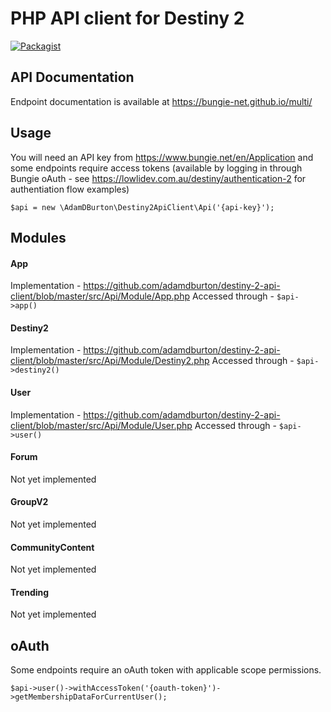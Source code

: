 # PHP API client for Destiny 2

[![Packagist](https://img.shields.io/packagist/v/adamdburton/destiny-2-api-client.svg)](https://packagist.org/packages/adamdburton/destiny-2-api-client)

## API Documentation

Endpoint documentation is available at https://bungie-net.github.io/multi/

## Usage

You will need an API key from https://www.bungie.net/en/Application and some endpoints require access tokens (available by logging in through Bungie oAuth - see https://lowlidev.com.au/destiny/authentication-2 for authentiation flow examples)

```
$api = new \AdamDBurton\Destiny2ApiClient\Api('{api-key}');
```

## Modules

#### App
Implementation - https://github.com/adamdburton/destiny-2-api-client/blob/master/src/Api/Module/App.php
Accessed through - `$api->app()`

#### Destiny2
Implementation - https://github.com/adamdburton/destiny-2-api-client/blob/master/src/Api/Module/Destiny2.php
Accessed through - `$api->destiny2()`

#### User
Implementation - https://github.com/adamdburton/destiny-2-api-client/blob/master/src/Api/Module/User.php
Accessed through - `$api->user()`

#### Forum
Not yet implemented

#### GroupV2
Not yet implemented

#### CommunityContent
Not yet implemented

#### Trending
Not yet implemented

## oAuth

Some endpoints require an oAuth token with applicable scope permissions.

`$api->user()->withAccessToken('{oauth-token}')->getMembershipDataForCurrentUser();`
